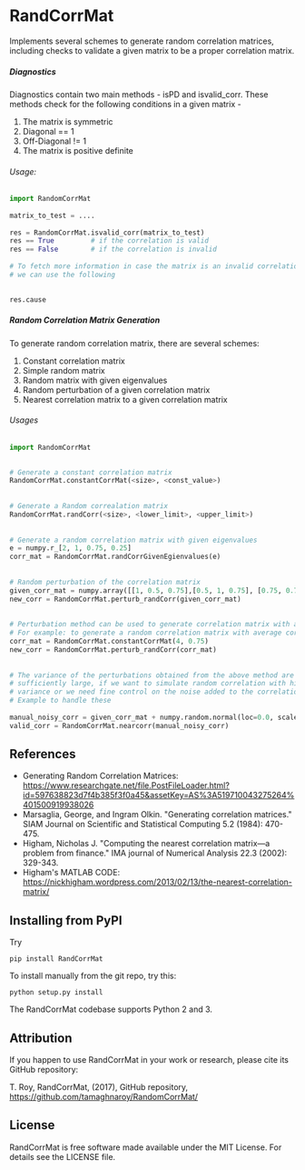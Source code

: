 # RandCorrMat
Implements several schemes to generate random correlation matrices, including
checks to validate a given matrix to be a proper correlation matrix.

##### Diagnostics
Diagnostics contain two main methods - isPD and isvalid_corr. These methods
check for the following conditions in a given matrix -
1. The matrix is symmetric
2. Diagonal == 1
3. Off-Diagonal != 1
4. The matrix is positive definite

###### Usage: 
```python
import RandomCorrMat
    
matrix_to_test = ....
    
res = RandomCorrMat.isvalid_corr(matrix_to_test)
res == True         # if the correlation is valid
res == False        # if the correlation is invalid
    
# To fetch more information in case the matrix is an invalid correlation matrix
# we can use the following
    

res.cause
``` 

##### Random Correlation Matrix Generation  
To generate random correlation matrix, there are several schemes:
1. Constant correlation matrix 
2. Simple random matrix
3. Random matrix with given eigenvalues
4. Random perturbation of a given correlation matrix
5. Nearest correlation matrix to a given correlation matrix 

###### Usages
```python
import RandomCorrMat

    
# Generate a constant correlation matrix
RandomCorrMat.constantCorrMat(<size>, <const_value>)
    
     
# Generate a Random correalation matrix
RandomCorrMat.randCorr(<size>, <lower_limit>, <upper_limit>)
   
    
# Generate a random correlation matrix with given eigenvalues
e = numpy.r_[2, 1, 0.75, 0.25]
corr_mat = RandomCorrMat.randCorrGivenEgienvalues(e)
   
    
# Random perturbation of the correlation matrix
given_corr_mat = numpy.array([[1, 0.5, 0.75],[0.5, 1, 0.75], [0.75, 0.75, 1]])
new_corr = RandomCorrMat.perturb_randCorr(given_corr_mat)
    
    
# Perturbation method can be used to generate correlation matrix with a given mean
# For example: to generate a random correlation matrix with average corr = 0.75
corr_mat = RandomCorrMat.constantCorrMat(4, 0.75)
new_corr = RandomCorrMat.perturb_randCorr(corr_mat)
    
    
# The variance of the perturbations obtained from the above method are not 
# sufficiently large, if we want to simulate random correlation with higher 
# variance or we need fine control on the noise added to the correlation matrix
# Example to handle these
    
manual_noisy_corr = given_corr_mat + numpy.random.normal(loc=0.0, scale=3.0, size=(3,3))
valid_corr = RandomCorrMat.nearcorr(manual_noisy_corr)
```

References
----------
* Generating Random Correlation Matrices: 
    https://www.researchgate.net/file.PostFileLoader.html?id=597638823d7f4b385f3f0a45&assetKey=AS%3A519710043275264%401500919938026
* Marsaglia, George, and Ingram Olkin. "Generating correlation matrices." SIAM Journal on Scientific and Statistical Computing 5.2 (1984): 470-475.
* Higham, Nicholas J. "Computing the nearest correlation matrix—a problem from finance." IMA journal of Numerical Analysis 22.3 (2002): 329-343.
* Higham's MATLAB CODE: https://nickhigham.wordpress.com/2013/02/13/the-nearest-correlation-matrix/


Installing from PyPI
--------------------

Try

```pip install RandCorrMat```

To install manually from the git repo, try this:

```python setup.py install```

The RandCorrMat codebase supports Python 2 and 3.


Attribution
-----------

If you happen to use RandCorrMat in your work or research, please cite its GitHub repository:

T. Roy, RandCorrMat, (2017), GitHub repository, https://github.com/tamaghnaroy/RandomCorrMat/


License
-------

RandCorrMat is free software made available under the MIT License. For details see the LICENSE file.